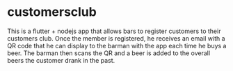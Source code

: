 # customersclub
This is a flutter + nodejs app that allows bars to register customers to their customers club. Once the member is registered, he receives an email with a QR code that he can display to the barman with the app each time he buys a beer. The barman then scans the QR and a beer is added to the overall beers the customer drank in the past.

